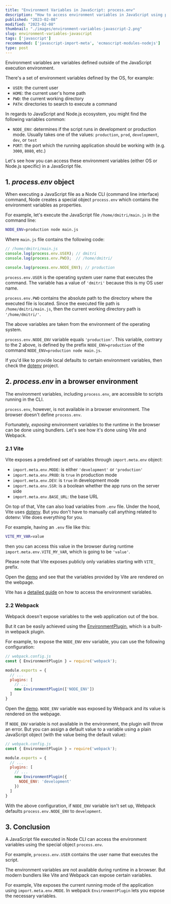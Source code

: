 ```yaml
---
title: "Environment Variables in JavaScript: process.env"
description: "How to access environment variables in JavaScript using process.env."  
published: "2023-02-08"
modified: "2023-02-08"
thumbnail: "./images/environment-variables-javascript-2.png"
slug: environment-variables-javascript
tags: ['javascript']
recommended: ['javascript-import-meta', 'ecmascript-modules-nodejs']
type: post
---
```


Environment variables are variables defined outside of the JavaScript execution environment.  

There's a set of environment variables defined by the OS, for example:

* `USER`: the current user
* `HOME`: the current user's home path
* `PWD`: the current working directory
* `PATH`: directories to search to execute a command

In regards to JavaScript and Node.js ecosystem, you might find the following variables common:

* `NODE_ENV`: determines if the script runs in development or production mode. Usually takes one of the values: `production`, `prod`, `development`, `dev`, or `test`
* `PORT`: the port which the running application should be working with (e.g. `3000`, `8080`, etc.)

Let's see how you can access these environment variables (either OS or Node.js specific) in a JavaScript file.  

## 1. *process.env* object

When executing a JavaScript file as a Node CLI (command line interface) command, Node creates a special object `process.env` which contains the environment variables as properties.  

For example, let's execute the JavaScript file `/home/dmitri/main.js` in the command line:

```bash
NODE_ENV=production node main.js
```

Where `main.js` file contains the following code:

```javascript
// /home/dmitri/main.js
console.log(process.env.USER); // dmitri
console.log(process.env.PWD);  // /home/dmitri/

console.log(process.env.NODE_ENV); // production
```

`process.env.USER` is the operating system user name that executes the command. The variable has a value of `'dmitri'` because this is my OS user name.  

`process.env.PWD` contains the absolute path to the directory where the executed file is located. Since the executed file path is `/home/dmitri/main.js`, then the current working directory path is `'/home/dmitri/'`.  

The above variables are taken from the environment of the operating system.  

`process.env.NODE_ENV` variable equals `'production'`. This variable, contrary to the 2 above, is defined by the prefix `NODE_ENV=production` of the command `NODE_ENV=production node main.js`. 

If you'd like to provide local defaults to certain environment variables, then check the [dotenv](https://github.com/motdotla/dotenv) project.  

## 2. *process.env* in a browser environment

The environment variables, including `process.env`, are accessible to scripts running in the CLI.  

`process.env`, however, is not available in a browser environment. The browser doesn't define `process.env`.  

Fortunately, *exposing* environment variables to the runtime in the browser can be done using bundlers. Let's see how it's done using Vite and Webpack.   

### 2.1 Vite

Vite exposes a predefined set of variables through `import.meta.env` object:

* `import.meta.env.MODE`: is either `'development'` or `'production'`
* `import.meta.env.PROD`: is `true` in production mode
* `import.meta.env.DEV`: is `true` in development mode
* `import.meta.env.SSR`: is a boolean whether the app runs on the server side
* `import.meta.env.BASE_URL`: the base URL

On top of that, Vite can also load variables from `.env` file. Under the hood, Vite uses [dotenv](https://github.com/motdotla/dotenv). But you don't have to manually call anything related to dotenv: Vite does everything for you.

For example, having an `.env` file like this:

```bash
VITE_MY_VAR=value
```

then you can access this value in the browser during runtime `import.meta.env.VITE_MY_VAR`, which is going to be `'value'`.  

Please note that Vite exposes publicly only variables starting with `VITE_` prefix. 

Open the [demo](https://stackblitz.com/edit/vitejs-vite-61fsdd?file=src%2FApp.vue) and see that the variables provided by Vite are rendered on the webpage.  

Vite has a [detailed guide](https://vitejs.dev/guide/env-and-mode.html) on how to access the environment variables.  

### 2.2 Webpack

Webpack doesn't expose variables to the web application out of the box.  

But it can be easily achieved using the [EnvironmentPlugin](https://webpack.js.org/plugins/environment-plugin/), which is a built-in webpack plugin.  

For example, to expose the `NODE_ENV` env variable, you can use the following configuration:

```javascript {7}
// webpack.config.js
const { EnvironmentPlugin } = require('webpack');

module.exports = {
  // ...
  plugins: [
    // ...
    new EnvironmentPlugin(['NODE_ENV'])
  ]
}
```

Open the [demo](https://stackblitz.com/edit/webpack-5-react-starter-twfbyv?file=src%2Fapp.tsx). `NODE_ENV` variable was exposed by Webpack and its value is rendered on the webpage.  

If `NODE_ENV` variable is not available in the environment, the plugin will throw an error. But you can assign a default value to a variable using a plain JavaScript object (with the value being the default value):

```javascript {8}
// webpack.config.js
const { EnvironmentPlugin } = require('webpack');

module.exports = {
  // ...
  plugins: [
    // ...
    new EnvironmentPlugin({
      NODE_ENV: 'development'
    })
  ]
}
``` 

With the above configuration, if `NODE_ENV` variable isn't set up, Webpack defaults `process.env.NODE_ENV` to `development`.  

## 3. Conclusion

A JavaScript file executed in Node CLI can access the environment variables using the special object `process.env`. 

For example, `process.env.USER` contains the user name that executes the script.  

The environment variables are not available during runtime in a browser. But modern bundlers like Vite and Webpack can expose certain variables.  

For example, Vite exposes the current running mode of the application using `import.meta.env.MODE`. In webpack `EnvironmentPlugin` lets you expose the necessary variables.  